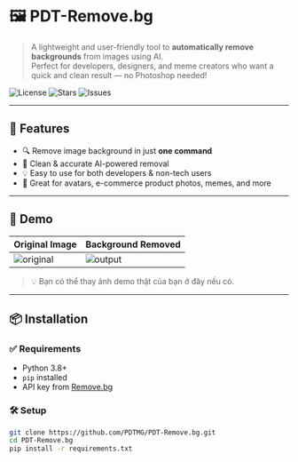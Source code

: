 # 🖼️ PDT-Remove.bg

> A lightweight and user-friendly tool to **automatically remove backgrounds** from images using AI.  
Perfect for developers, designers, and meme creators who want a quick and clean result — no Photoshop needed!

![License](https://img.shields.io/github/license/PDTMG/PDT-Remove.bg?style=flat-square)
![Stars](https://img.shields.io/github/stars/PDTMG/PDT-Remove.bg?style=flat-square)
![Issues](https://img.shields.io/github/issues/PDTMG/PDT-Remove.bg?style=flat-square)

---

## 🚀 Features

- 🔍 Remove image background in just **one command**
- 🎯 Clean & accurate AI-powered removal
- 💡 Easy to use for both developers & non-tech users
- 🧩 Great for avatars, e-commerce product photos, memes, and more

---

## 📸 Demo

| Original Image | Background Removed |
|----------------|--------------------|
| ![original](assets/original.jpg) | ![output](assets/output.png) |

> 💡 Bạn có thể thay ảnh demo thật của bạn ở đây nếu có.

---

## 📦 Installation

### ✅ Requirements
- Python 3.8+
- `pip` installed
- API key from [Remove.bg](https://www.remove.bg/api)

### 🛠️ Setup

```bash
git clone https://github.com/PDTMG/PDT-Remove.bg.git
cd PDT-Remove.bg
pip install -r requirements.txt
